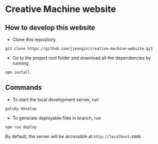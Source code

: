 # Creative Machine website

## How to develop this website
* Clone this repository.

```git clone https://github.com/jjeongin/creative-machine-website.git```

* Go to the project root folder and download all the dependencies by running

```npm install```

## Commands

* To start the local development server, run

```gatsby develop```

* To generate deployable files in branch, run

```npm run deploy```

By default, the server will be accessible at ```http://localhost:8000```.
